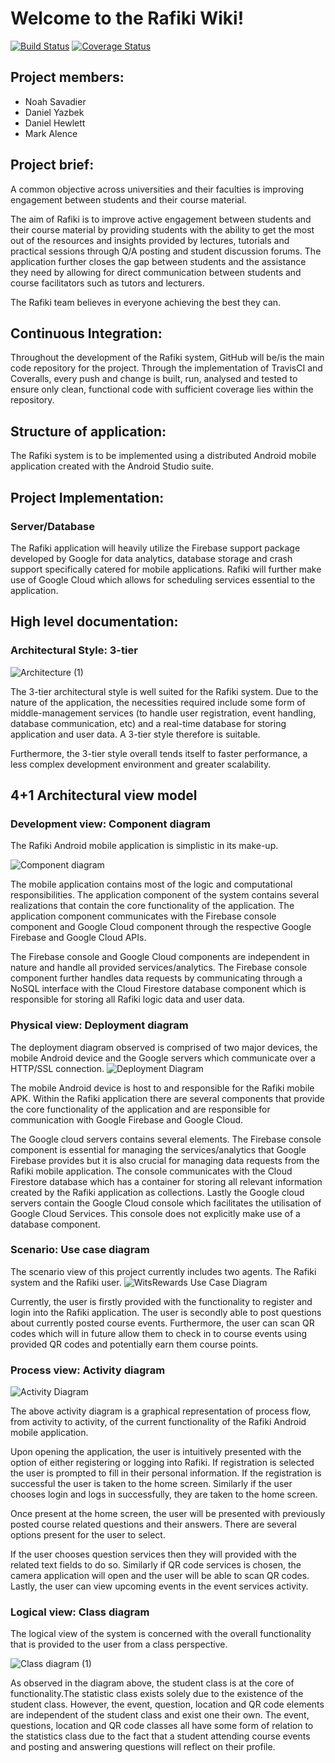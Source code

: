 # Welcome to the Rafiki Wiki!

[![Build Status](https://travis-ci.org/markalence/rafiki.svg?branch=master)](https://travis-ci.org/markalence/rafiki)
[![Coverage Status](https://coveralls.io/repos/github/markalence/rafiki/badge.svg?branch=master)](https://coveralls.io/github/markalence/rafiki?branch=master)

## Project members:
* Noah Savadier
* Daniel Yazbek
* Daniel Hewlett
* Mark Alence 

## Project brief:

A common objective across universities and their faculties is improving engagement between students and their course material. 

The aim of Rafiki is to improve active engagement between students and their course material by providing students with the ability to get the most out of the resources and insights provided by lectures, tutorials and practical sessions through Q/A posting and student discussion forums. The application further closes the gap between students and the assistance they need by allowing for direct communication between students and course facilitators such as tutors and lecturers.  

The Rafiki team believes in everyone achieving the best they can.

## Continuous Integration:
Throughout the development of the Rafiki system, GitHub will be/is the main code repository for the project. Through the implementation of TravisCI and Coveralls, every push and change is built, run, analysed and tested to ensure only clean, functional code with sufficient coverage lies within the repository.

## Structure of application:
The Rafiki system is to be implemented using a distributed Android mobile application created with the Android Studio suite.

## Project Implementation:
### Server/Database
The Rafiki application will heavily utilize the Firebase support package developed by Google for data analytics, database storage and crash support specifically catered for mobile applications. Rafiki will further make use of Google Cloud which allows for scheduling services essential to the application.

## High level documentation:
### Architectural Style: 3-tier
![Architecture (1)](https://user-images.githubusercontent.com/47977629/63334066-dd4f6c00-c33a-11e9-97e2-3432cfb49431.png)


The 3-tier architectural style is well suited for the Rafiki system. Due to the nature of the application, the necessities required include some form of middle-management services (to handle user registration, event handling, database communication, etc) and a real-time database for storing application and user data. A 3-tier style therefore is suitable. 

Furthermore, the 3-tier style overall tends itself to faster performance, a less complex development environment and greater scalability.


## 4+1 Architectural view model
### Development view: Component diagram
The Rafiki Android mobile application is simplistic in its make-up. 

![Component diagram](https://user-images.githubusercontent.com/47977629/65031607-d0c23180-d941-11e9-8d7e-35df9ccd6eea.png)

The mobile application contains most of the logic and computational responsibilities. The application component of the system contains several realizations that contain the core functionality of the application. The application component communicates with the Firebase console component and Google Cloud component through the respective Google Firebase and Google Cloud APIs.  

The Firebase console and Google Cloud components are independent in nature and handle all provided services/analytics. The Firebase console component further handles data requests by communicating through a NoSQL interface with the Cloud Firestore database component which is responsible for storing all Rafiki logic data and user data. 

### Physical view: Deployment diagram

The deployment diagram observed is comprised of two major devices, the mobile Android device and the Google servers which communicate over a HTTP/SSL connection.
![Deployment Diagram](https://user-images.githubusercontent.com/47977629/65031604-d0299b00-d941-11e9-92e3-e92791698b20.png)

The mobile Android device is host to and responsible for the Rafiki mobile APK. Within the Rafiki application there are several components that provide the core functionality of the application and are responsible for communication with Google Firebase and Google Cloud.

The Google cloud servers contains several elements. The Firebase console component is essential for managing the services/analytics that Google Firebase provides but it is also crucial for managing data requests from the Rafiki mobile application. The console communicates with the Cloud Firestore database which has a container for storing all relevant information created by the Rafiki application as collections. Lastly the Google cloud servers contain the Google Cloud console which facilitates the utilisation of Google Cloud Services. This console does not explicitly make use of a database component.

### Scenario: Use case diagram

The scenario view of this project currently includes two agents. The Rafiki system and the Rafiki user. 
![WitsRewards Use Case Diagram](https://user-images.githubusercontent.com/47977629/65031603-d0299b00-d941-11e9-9547-a1a3d82fc3b2.png)

Currently, the user is firstly provided with the functionality to register and login into the Rafiki application. The user is secondly able to post questions about currently posted course events. Furthermore, the user can scan QR codes which will in future allow them to check in to course events using provided QR codes and potentially earn them course points.


### Process view: Activity diagram
![Activity Diagram](https://user-images.githubusercontent.com/47977629/65032913-65c62a00-d944-11e9-8a66-dec7ea345ad4.png)


The above activity diagram is a graphical representation of process flow, from activity to activity, of the current functionality of the Rafiki Android mobile application. 

Upon opening the application, the user is intuitively presented with the option of either registering or logging into Rafiki. If registration is selected the user is prompted to fill in their personal information. If the registration is successful the user is taken to the home screen. Similarly if the user chooses login and logs in successfully, they are taken to the home screen.  

Once present at the home screen, the user will be presented with previously posted course related questions and their answers. There are several options present for the user to select.

If the user chooses question services then they will provided with the related text fields to do so. Similarly if QR code services is chosen, the camera application will open and the user will be able to scan QR codes. Lastly, the user can view upcoming events in the event services activity.

### Logical view: Class diagram

The logical view of the system is concerned with the overall functionality that is provided to the user from a class perspective.

![Class diagram (1)](https://user-images.githubusercontent.com/47977629/63343192-a9ca0d00-c34d-11e9-95c7-1dc820deae68.png)


As observed in the diagram above, the student class is at the core of functionality.The statistic class exists solely due to the existence of the student class. However, the event, question, location and QR code elements are independent of the student class and exist one their own. The event, questions, location and QR code classes all have some form of relation to the statistics class due to the fact that a student attending course events and posting and answering questions will reflect on their profile.


